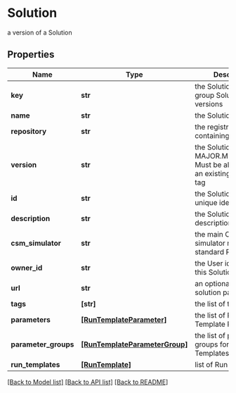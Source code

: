# Solution

a version of a Solution

## Properties
Name | Type | Description | Notes
------------ | ------------- | ------------- | -------------
**key** | **str** | the Solution key which group Solution versions | 
**name** | **str** | the Solution name | 
**repository** | **str** | the registry repository containing the image | 
**version** | **str** | the Solution version MAJOR.MINOR.PATCH. Must be aligned with an existing repository tag | 
**id** | **str** | the Solution version unique identifier | [optional] [readonly] 
**description** | **str** | the Solution description | [optional] 
**csm_simulator** | **str** | the main Cosmo Tech simulator name used in standard Run Template | [optional] 
**owner_id** | **str** | the User id which own this Solution | [optional] [readonly] 
**url** | **str** | an optional URL link to solution page | [optional] 
**tags** | **[str]** | the list of tags | [optional] 
**parameters** | [**[RunTemplateParameter]**](RunTemplateParameter.md) | the list of Run Template Parameters | [optional] 
**parameter_groups** | [**[RunTemplateParameterGroup]**](RunTemplateParameterGroup.md) | the list of parameters groups for the Run Templates | [optional] 
**run_templates** | [**[RunTemplate]**](RunTemplate.md) | list of Run Template | [optional] 

[[Back to Model list]](../README.md#documentation-for-models) [[Back to API list]](../README.md#documentation-for-api-endpoints) [[Back to README]](../README.md)


